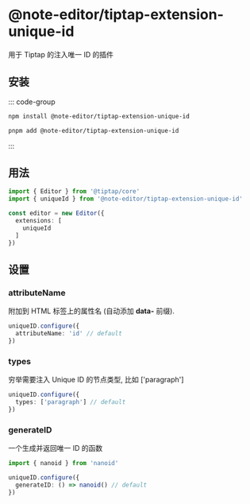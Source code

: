 # @note-editor/tiptap-extension-unique-id

用于 Tiptap 的注入唯一 ID 的插件

## 安装

::: code-group

```bash [npm]
npm install @note-editor/tiptap-extension-unique-id
```

```bash [pnpm]
pnpm add @note-editor/tiptap-extension-unique-id
```

:::

## 用法

```ts
import { Editor } from '@tiptap/core'
import { uniqueId } from '@note-editor/tiptap-extension-unique-id'

const editor = new Editor({
  extensions: [
    uniqueId
  ]
})
```

## 设置

### attributeName

附加到 HTML 标签上的属性名 (自动添加 **data-** 前缀).

```ts
uniqueID.configure({
  attributeName: 'id' // default
})
```

### types

穷举需要注入 Unique ID 的节点类型, 比如 ['paragraph']

```ts
uniqueID.configure({
  types: ['paragraph'] // default
})
```

### generateID

一个生成并返回唯一 ID 的函数

```ts
import { nanoid } from 'nanoid'

uniqueID.configure({
  generateID: () => nanoid() // default
})
```
